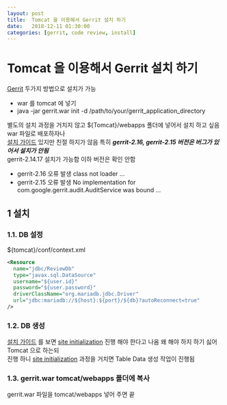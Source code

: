```yaml
---
layout: post
title:  Tomcat 을 이용해서 Gerrit 설치 하기
date:   2018-12-11 01:30:00
categories: [gerrit, code review, install]
---
```

# Tomcat 을 이용해서 Gerrit 설치 하기

[Gerrit](https://www.gerritcodereview.com/) 두가지 방법으로 설치가 가능

- war 를 tomcat 에 넣기
- java -jar gerrit.war init -d /path/to/your/gerrit_application_directory

별도의 설치 과정을 거치지 않고 ${Tomcat}/webapps 폴더에 넣어서 설치 하고 싶음 war 파일로 배포하자나  
[설치 가이드](https://gerrit-documentation.storage.googleapis.com/Documentation/2.16.1/install-j2ee.html) 있지만 친절 하지가 않음 특히 ***gerrit-2.16, gerrit-2.15 버전은 버그가 있어서 설치가 안됨***  
gerrit-2.14.17 설치가 가능함 이하 버전은 확인 안함

- gerrit-2.16 오류 발생 class not loader ...  
- gerrit-2.15 오류 발생 No implementation for com.google.gerrit.audit.AuditService was bound ...  

## 1 설치

### 1.1. DB 설정

${tomcat}/conf/context.xml

```xml
<Resource
  name="jdbc/ReviewDb"
  type="javax.sql.DataSource"
  username="${user.id}"
  password="${user.password}"
  driverClassName="org.mariadb.jdbc.Driver"
  url="jdbc:mariadb://${host}:${port}/${db}?autoReconnect=true"
/>
```

### 1.2. DB 생성

[설치 가이드](https://gerrit-documentation.storage.googleapis.com/Documentation/2.16.1/install-j2ee.html) 를 보면 [site initialization](https://gerrit-documentation.storage.googleapis.com/Documentation/2.16.1/install.html#init) 진행 해야 한다고 나옴 왜 해야 하지 하기 싫어 Tomcat 으로 하는되  
진행 하니 [site initialization](https://gerrit-documentation.storage.googleapis.com/Documentation/2.16.1/install.html#init) 과정을 거치면 Table Data 생성 작업이 진행됨

### 1.3. gerrit.war tomcat/webapps 폴더에 복사

gerrit.war 파일을 tomcat/webapps 넣어 주면 끝